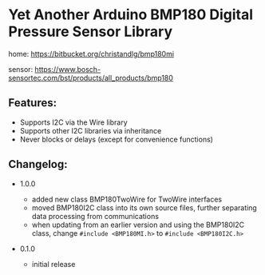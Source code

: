 # Yet Another Arduino BMP180 Digital Pressure Sensor Library

home: https://bitbucket.org/christandlg/bmp180mi

sensor: https://www.bosch-sensortec.com/bst/products/all_products/bmp180 

## Features:
- Supports I2C via the Wire library
- Supports other I2C libraries via inheritance
- Never blocks or delays (except for convenience functions)

## Changelog:
- 1.0.0
	- added new class BMP180TwoWire for TwoWire interfaces
	- moved BMP180I2C class into its own source files, further separating data processing from communications
	- when updating from an earlier version and using the BMP180I2C class, change ```#include <BMP180MI.h>``` to ```#include <BMP180I2C.h>```

- 0.1.0
	- initial release
